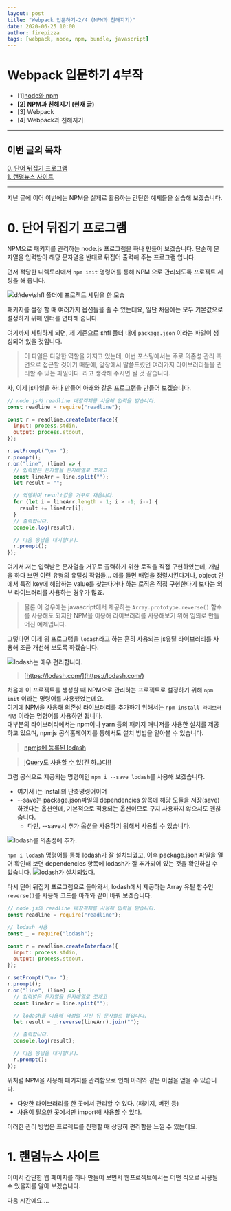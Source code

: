 ```yaml
---
layout: post
title: "Webpack 입문하기-2/4 (NPM과 친해지기)"
date: 2020-06-25 10:00
author: firepizza
tags: [webpack, node, npm, bundle, javascript]
---
```


# Webpack 입문하기 4부작

- [1][node와 npm](/2020/05/21/webpack01/)
- <b class="bold">[2] NPM과 친해지기 (현재 글)</b>
- [3] Webpack
- [4] Webpack과 친해지기

---

## 이번 글의 목차

[0. 단어 뒤집기 프로그램](#0-단어-뒤집기-프로그램)<br/>
[1. 랜덤뉴스 사이트](#1-랜덤뉴스-사이트)<br/>

---

지난 글에 이어 이번에는 NPM을 실제로 활용하는 간단한 예제들을 실습해 보겠습니다.<br/>

# 0. 단어 뒤집기 프로그램

NPM으로 패키지를 관리하는 node.js 프로그램을 하나 만들어 보겠습니다.
단순히 문자열을 입력받아 해당 문자열을 반대로 뒤집어 출력해 주는 프로그램 입니다.

먼저 적당한 디렉토리에서 `npm init` 명령어를 통해 NPM 으로 관리되도록 프로젝트 세팅을 해 줍니다.

![d:\dev\shfl 폴더에 프로젝트 세팅을 한 모습](/files/posts/202006/0625_npm_init.png)

패키지를 설정 할 때 여러가지 옵션들을 줄 수 있는데요, 일단 처음에는 모두 기본값으로 설정하기 위해 엔터를 연타해 줍니다.

여기까지 세팅하게 되면, 제 기준으로 shfl 폴더 내에 `package.json` 이라는 파일이 생성되어 있을 것입니다.

> 이 파일은 다양한 역할을 가지고 있는데, 이번 포스팅에서는 주로 의존성 관리 측면으로 접근할 것이기 때문에, 앞장에서 말씀드렸던 여러가지 라이브러리들을 관리할 수 있는 파일이다. 라고 생각해 주시면 될 것 같습니다.

자, 이제 js파일을 하나 만들어 아래와 같은 프로그램을 만들어 보겠습니다.

```javascript
// node.js의 readline 내장객체를 사용해 입력을 받습니다.
const readline = require("readline");

const r = readline.createInterface({
  input: process.stdin,
  output: process.stdout,
});

r.setPrompt("\n> ");
r.prompt();
r.on("line", (line) => {
  // 입력받은 문자열을 문자배열로 쪼개고
  const lineArr = line.split("");
  let result = "";

  // 역행하며 result값을 거꾸로 채웁니다.
  for (let i = lineArr.length - 1; i > -1; i--) {
    result += lineArr[i];
  }
  // 출력합니다.
  console.log(result);

  // 다음 응답을 대기합니다.
  r.prompt();
});
```

여기서 저는 입력받은 문자열을 거꾸로 출력하기 위한 로직을 직접 구현하였는데, 개발을 하다 보면 이런 유형의 유틸성 작업들... 예를 들면 배열을 정렬시킨다거나, object 안에서 특정 key에 해당하는 value를 찾는다거나 하는 로직은 직접 구현한다기 보다는 외부 라이브러리를 사용하는 경우가 많죠.

> 물론 이 경우에는 javascript에서 제공하는 `Array.prototype.reverse()` 함수를 사용해도 되지만 NPM을 이용해 라이브러리를 사용해보기 위해 임의로 만들어진 예제입니다.

그렇다면 이제 위 프로그램을 `lodash`라고 하는 흔히 사용되는 js유틸 라이브러리를 사용해 조금 개선해 보도록 하겠습니다.

![lodash는 매우 편리합니다.](/files/posts/202006/0625_lodash.png)

> [https://lodash.com/](https://lodash.com/)

처음에 이 프로젝트를 생성할 때 NPM으로 관리하는 프로젝트로 설정하기 위해 `npm init` 이라는 명령어를 사용했었는데요.<br/>
여기에 NPM을 사용해 의존성 라이브러리를 추가하기 위해서는 `npm install 라이브러리명` 이라는 명령어를 사용하면 됩니다.<br/>
대부분의 라이브러리에서는 npm이나 yarn 등의 패키지 매니저를 사용한 설치를 제공하고 있으며, npmjs 공식홈페이지를 통해서도 설치 방법을 알아볼 수 있습니다.

> [npmjs에 등록된 lodash](https://www.npmjs.com/package/lodash)

> [jQuery도 사용할 수 있(긴 하..)다!!](https://www.npmjs.com/package/jquery)

그럼 공식으로 제공되는 명령어인 `npm i --save lodash`를 사용해 보겠습니다.

- 여기서 i는 install의 단축명령어이며
- --save는 package.json파일의 dependencies 항목에 해당 모듈을 저장(save) 하겠다는 옵션인데, 기본적으로 적용되는 옵션이므로 구지 사용하지 않으셔도 괜찮습니다.
  - 다만, --save시 추가 옵션을 사용하기 위해서 사용할 수 있습니다.

![lodash를 의존성에 추가.](/files/posts/202006/0625_i_lodash.png)

`npm i lodash` 명령어를 통해 lodash가 잘 설치되었고, 이후 package.json 파일을 열어 확인해 보면 dependencies 항목에 lodash가 잘 추가되어 있는 것을 확인하실 수 있습니다.
![lodash가 설치되었다.](/files/posts/202006/0625_package_json.png)

다시 단어 뒤집기 프로그램으로 돌아와서, lodash에서 제공하는 Array 유틸 함수인 `reverse()`를 사용해 코드를 아래와 같이 바꿔 보겠습니다.

```javascript
// node.js의 readline 내장객체를 사용해 입력을 받습니다.
const readline = require("readline");

// lodash 사용
const _ = require("lodash");

const r = readline.createInterface({
  input: process.stdin,
  output: process.stdout,
});

r.setPrompt("\n> ");
r.prompt();
r.on("line", (line) => {
  // 입력받은 문자열을 문자배열로 쪼개고
  const lineArr = line.split("");

  // lodash를 이용해 역정렬 시킨 뒤 문자열로 붙입니다.
  let result = _.reverse(lineArr).join("");

  // 출력합니다.
  console.log(result);

  // 다음 응답을 대기합니다.
  r.prompt();
});
```

위처럼 NPM을 사용해 패키지를 관리함으로 인해 아래와 같은 이점을 얻을 수 있습니다.

- 다양한 라이브러리를 한 곳에서 관리할 수 있다. (패키지, 버전 등)
- 사용이 필요한 곳에서만 import해 사용할 수 있다.

이러한 관리 방법은 프로젝트를 진행할 때 상당히 편리함을 느낄 수 있는데요.

# 1. 랜덤뉴스 사이트

이어서 간단한 웹 페이지를 하나 만들어 보면서 웹프로젝트에서는 어떤 식으로 사용될 수 있을지를 알아 보겠습니다.

다음 시간에요....
